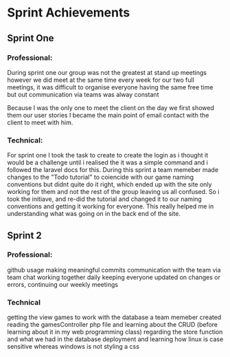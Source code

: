 # Sprint Achievements

## Sprint One

### Professional:
During sprint one our group was not the greatest at stand up meetings however we did meet at the same time every week for our two full meetings, it was difficult to organise everyone having the same free time but out communication via teams was alway constant

Because I was the only one to meet the client on the day we first showed them our user stories I became the main point of email contact with the client to meet with him.

### Technical:
For sprint one I took the task to create to create the login as i thought it would be a challenge until i realised the it was a simple command and i followed the laravel docs for this.
During this sprint a team memeber made changes to the "Todo tutorial" to coiencide with our game naming conventions but didnt quite do it
right, which ended up with the site only working for them and not the rest of the group leaving us all confused.
So i took the initiave, and re-did the tutorial and changed it to our naming conventions and getting it working 
for everyone. This really helped me in understanding what was going on in the back end of the site.

## Sprint 2 
### Professional:
github usage making meaningful commits communication with the team via team chat working together daily keeping everyone updated on changes or errors, continuing our weekly meetings

### Technical 
getting the view games to work with the database a team memeber created reading the gamesController php file and learning about the CRUD (before learning about it in my web programming class) regarding the store function and what we had in the database deployment and learning how linux is case sensitive whereas windows is not styling a css
